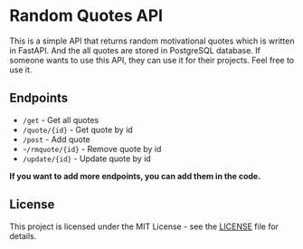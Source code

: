 # Random Quotes API

This is a simple API that returns random motivational quotes which is written in FastAPI. And the all quotes are stored in PostgreSQL database. If someone wants to use this API, they can use it for their projects. Feel free to use it.



## Endpoints
- `/get` - Get all quotes
- `/quote/{id}` - Get quote by id
- `/post` - Add quote
- -`/rmquote/{id}` - Remove quote by id
- `/update/{id}` - Update quote by id


**If you want to add more endpoints, you can add them in the code.**

## License

This project is licensed under the MIT License - see the [LICENSE](https://github.com/CoderRony955/random-quotes-api/blob/main/LICENSE) file for details.
